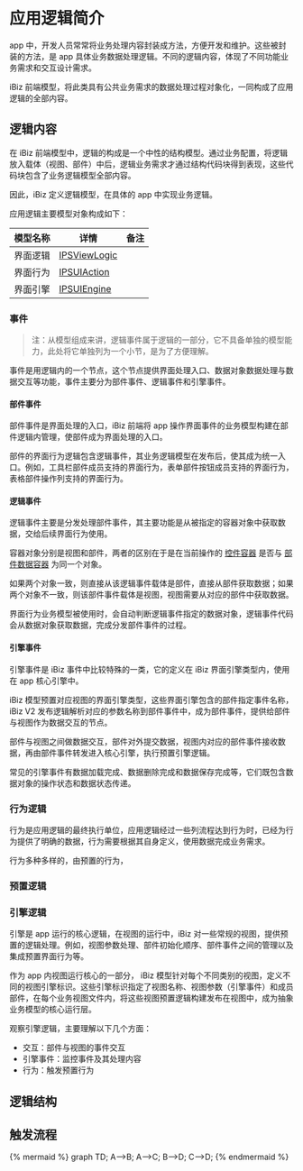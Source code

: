 # 应用逻辑简介

app 中，开发人员常常将业务处理内容封装成方法，方便开发和维护。这些被封装的方法，是 app 具体业务数据处理逻辑。不同的逻辑内容，体现了不同功能业务需求和交互设计需求。

iBiz 前端模型，将此类具有公共业务需求的数据处理过程对象化，一同构成了应用逻辑的全部内容。

## 逻辑内容

在 iBiz 前端模型中，逻辑的构成是一个中性的结构模型。通过业务配置，将逻辑放入载体（视图、部件）中后，逻辑业务需求才通过结构代码块得到表现，这些代码块包含了业务逻辑模型全部内容。

因此，iBiz 定义逻辑模型，在具体的 app 中实现业务逻辑。

应用逻辑主要模型对象构成如下：

| 模型名称 | 详情                                                         | 备注 |
| -------- | ------------------------------------------------------------ | ---- |
| 界面逻辑 | [ IPSViewLogic](https://modelapi.ibizlab.cn/#/net/ibizsys/model/view/IPSViewLogic) |      |
| 界面行为 | [ IPSUIAction](https://modelapi.ibizlab.cn/#/net/ibizsys/model/view/IPSUIAction) |      |
| 界面引擎 | [IPSUIEngine](https://modelapi.ibizlab.cn/#/net/ibizsys/model/res/IPSUIEngine) |      |

### 事件

> 注：从模型组成来讲，逻辑事件属于逻辑的一部分，它不具备单独的模型能力，此处将它单独列为一个小节，是为了方便理解。

事件是用逻辑内的一个节点，这个节点提供界面处理入口、数据对象数据处理与数据交互等功能，事件主要分为部件事件、逻辑事件和引擎事件。

#### 部件事件

部件事件是界面处理的入口，iBiz 前端将 app 操作界面事件的业务模型构建在部件逻辑内管理，使部件成为界面处理的入口。

部件的界面行为逻辑包含逻辑事件，其业务逻辑模型在发布后，使其成为统一入口。例如，工具栏部件成员支持的界面行为，表单部件按钮成员支持的界面行为，表格部件操作列支持的界面行为。

#### 逻辑事件

逻辑事件主要是分发处理部件事件，其主要功能是从被指定的容器对象中获取数据，交给后续界面行为使用。

容器对象分别是视图和部件，两者的区别在于是在当前操作的 [控件容器]( https://modelapi.ibizlab.cn/#/net/ibizsys/model/control/IPSControlContainer ) 是否与 [部件数据容器]( https://modelapi.ibizlab.cn/#/net/ibizsys/model/control/IPSControlXDataContainer )  为同一个对象。

如果两个对象一致，则直接从该逻辑事件载体是部件，直接从部件获取数据；如果两个对象不一致，则该部件事件载体是视图，视图需要从对应的部件中获取数据。

界面行为业务模型被使用时，会自动判断逻辑事件指定的数据对象，逻辑事件代码会从数据对象获取数据，完成分发部件事件的过程。

#### 引擎事件

引擎事件是 iBiz 事件中比较特殊的一类，它的定义在 iBiz 界面引擎类型内，使用在 app 核心引擎中。

iBiz 模型预置对应视图的界面引擎类型，这些界面引擎包含的部件指定事件名称，iBiz V2 发布逻辑解析对应的参数名称到部件事件中，成为部件事件，提供给部件与视图作为数据交互的节点。

部件与视图之间做数据交互，部件对外提交数据，视图内对应的部件事件接收数据，再由部件事件转发进入核心引擎，执行预置引擎逻辑。

常见的引擎事件有数据加载完成、数据删除完成和数据保存完成等，它们既包含数据对象的操作状态和数据状态传递。

### 行为逻辑



行为是应用逻辑的最终执行单位，应用逻辑经过一些列流程达到行为时，已经为行为提供了明确的数据，行为需要根据其自身定义，使用数据完成业务需求。

行为多种多样的，由预置的行为，

### 预置逻辑



### 引擎逻辑

引擎是 app 运行的核心逻辑，在视图的运行中，iBiz 对一些常规的视图，提供预置的逻辑处理。例如，视图参数处理、部件初始化顺序、部件事件之间的管理以及集成预置界面行为等。

作为 app 内视图运行核心的一部分， iBiz 模型针对每个不同类别的视图，定义不同的视图引擎标识。这些引擎标识指定了视图名称、视图参数（引擎事件）和成员部件，在每个业务视图文件内，将这些视图预置逻辑构建发布在视图中，成为抽象业务模型的核心运行层。

观察引擎逻辑，主要理解以下几个方面：

- 交互：部件与视图的事件交互
- 引擎事件：监控事件及其处理内容
- 行为：触发预置行为

## 逻辑结构



## 触发流程

{% mermaid %}
graph TD;
  A-->B;
  A-->C;
  B-->D;
  C-->D;
{% endmermaid %}
